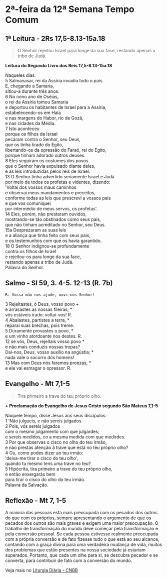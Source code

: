 # 2ª-feira da 12ª Semana Tempo Comum

## 1ª Leitura - 2Rs 17,5-8.13-15a.18

> O Senhor rejeitou Israel para longe da sua face, restando apenas a tribo de Judá.

**Leitura do Segundo Livro dos Reis 17,5-8.13-15a.18**

Naqueles dias:   
5 Salmanasar, rei da Assíria invadiu todo o país.   
 E, chegando a Samaria,   
 sitiou-a durante três anos.   
6 No nono ano de Oséias,   
 o rei da Assíria tomou Samaria   
 e deportou os habitantes de Israel para a Assíria,   
 estabelecendo-os em Hala    
 e nas margens do Habor, rio de Gozã,   
 e nas cidades da Média.   
7 Isto aconteceu   
 porque os filhos de Israel   
 pecaram contra o Senhor, seu Deus,   
 que os tinha tirado do Egito,   
 libertando-os da opressão do Faraó, rei do Egito,   
 porque tinham adorado outros deuses.   
8 Eles seguiram os costumes dos povos   
 que o Senhor havia expulsado diante deles,   
 e as leis introduzidas pelos reis de Israel.   
13 O Senhor tinha advertido seriamente Israel e Judá    
 por meio de todos os profetas e videntes, dizendo:   
 'Voltai dos vossos maus caminhos   
 e observai meus mandamentos e preceitos,   
 conforme todas as leis que prescrevi a vossos pais   
 e que vos comuniquei   
 por intermédio de meus servos, os profetas'.   
14 Eles, porém, não prestaram ouvidos,   
 mostrando-se tão obstinados como seus pais,   
 que não tinham acreditado no Senhor, seu Deus.   
15a Desprezaram as suas leis   
 e a aliança que tinha feito com seus pais,   
 e os testemunhos com que os havia garantido.   
18 O Senhor indignou-se profundamente   
 contra os filhos de Israel   
 e rejeitou-os para longe da sua face,   
 restando apenas a tribo de Judá.   
 Palavra do Senhor.

## Salmo - Sl 59, 3. 4-5. 12-13 (R. 7b)

`R. Vossa mão nos ajude, ouvi-nos Senhor!`

3 Rejeitastes, ó Deus, vosso povo +   
 e arrasastes as nossas fileiras; *   
 vós estáveis irado: voltai-vos! R.       
4 Abalastes, partistes a terra, *   
 reparai suas brechas, pois treme.   
5 Duramente provastes o povo, *   
 e um vinho atordoante nos destes. R.       
12 se vós, Deus, rejeitais vosso povo *   
 e não mais conduzis nossas tropas?   
 Dai-nos, Deus, vosso auxílio na angústia; *   
 nada vale o socorro dos homens!   
13 Mas com Deus nós faremos proezas, *   
 e ele vai esmagar o opressor. R.

## Evangelho - Mt 7,1-5

> Tira primeiro a trave do teu próprio olho.

**+ Proclamação do Evangelho de Jesus Cristo segundo São Mateus 7,1-5**

Naquele tempo, disse Jesus aos seus discípulos:   
1 'Não julgueis, e não sereis julgados.   
2 Pois, vós sereis julgados   
 com o mesmo julgamento com que julgardes;   
 e sereis medidos, co a mesma medida com que medirdes.   
3 Por que observas o cisco no olho do teu irmão,   
 e não prestas atenção à trave que está no teu próprio olho?   
4 Ou, como podes dizer ao teu irmão:   
 'deixa-me tirar o cisco do teu olho',   
 quando tu mesmo tens uma trave no teu?   
5 Hipócrita, tira primeiro a trave do teu próprio olho,   
 e então enxergarás bem   
 para tirar o cisco do olho do teu irmão.   
 Palavra da Salvação.

## Reflexão - Mt 7, 1-5

A maioria das pessoas está mais preocupada com os pecados dos outros do que com os próprios, sempre apresentando o argumento de que os pecados dos outros são mais graves e exigem uma maior preocupação. O trabalho de transformação do mundo deve começar pela transformação e pela conversão pessoal. Se cada pessoa estivesse realmente preocupada com a própria conversão e de fato fizesse tudo o que está ao seu alcance, contando com a graça divina para uma verdadeira mudança de vida, muitos dos problemas que estão presentes na nossa sociedade já estariam superados. Portanto, que cada um olhe para si, se descubra pecador e se converta, para contribuir de fato com a conversão do mundo.

Veja mais no [Liturgia Diária - CNBB](http://liturgiadiaria.cnbb.org.br/app/user/user/UserView.php?ano=2016&mes=6&dia=20)